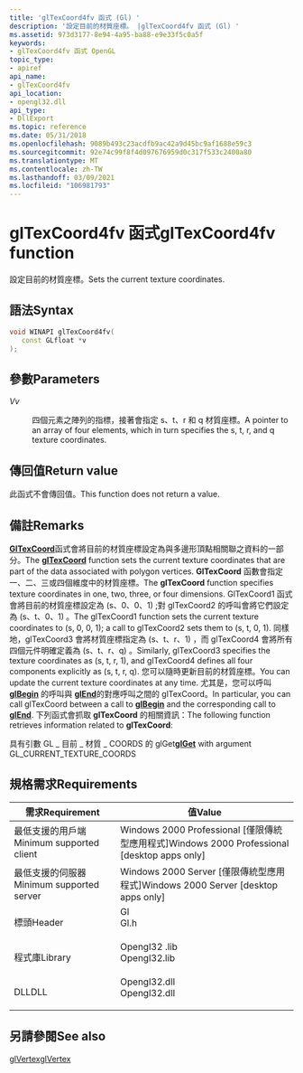 ```yaml
---
title: 'glTexCoord4fv 函式 (Gl) '
description: '設定目前的材質座標。 |glTexCoord4fv 函式 (Gl) '
ms.assetid: 973d3177-8e94-4a95-ba88-e9e33f5c0a5f
keywords:
- glTexCoord4fv 函式 OpenGL
topic_type:
- apiref
api_name:
- glTexCoord4fv
api_location:
- opengl32.dll
api_type:
- DllExport
ms.topic: reference
ms.date: 05/31/2018
ms.openlocfilehash: 9089b493c23acdfb9ac42a9d45bc9af1688e59c3
ms.sourcegitcommit: 92e74c99f8f4d097676959d0c317f533c2400a80
ms.translationtype: MT
ms.contentlocale: zh-TW
ms.lasthandoff: 03/09/2021
ms.locfileid: "106981793"
---
```

# <a name="gltexcoord4fv-function"></a><span data-ttu-id="bb5aa-105">glTexCoord4fv 函式</span><span class="sxs-lookup"><span data-stu-id="bb5aa-105">glTexCoord4fv function</span></span>

<span data-ttu-id="bb5aa-106">設定目前的材質座標。</span><span class="sxs-lookup"><span data-stu-id="bb5aa-106">Sets the current texture coordinates.</span></span>

## <a name="syntax"></a><span data-ttu-id="bb5aa-107">語法</span><span class="sxs-lookup"><span data-stu-id="bb5aa-107">Syntax</span></span>


```C++
void WINAPI glTexCoord4fv(
   const GLfloat *v
);
```



## <a name="parameters"></a><span data-ttu-id="bb5aa-108">參數</span><span class="sxs-lookup"><span data-stu-id="bb5aa-108">Parameters</span></span>

<dl> <dt>

<span data-ttu-id="bb5aa-109">*V*</span><span class="sxs-lookup"><span data-stu-id="bb5aa-109">*v*</span></span> 
</dt> <dd>

<span data-ttu-id="bb5aa-110">四個元素之陣列的指標，接著會指定 s、t、r 和 q 材質座標。</span><span class="sxs-lookup"><span data-stu-id="bb5aa-110">A pointer to an array of four elements, which in turn specifies the s, t, r, and q texture coordinates.</span></span>

</dd> </dl>

## <a name="return-value"></a><span data-ttu-id="bb5aa-111">傳回值</span><span class="sxs-lookup"><span data-stu-id="bb5aa-111">Return value</span></span>

<span data-ttu-id="bb5aa-112">此函式不會傳回值。</span><span class="sxs-lookup"><span data-stu-id="bb5aa-112">This function does not return a value.</span></span>

## <a name="remarks"></a><span data-ttu-id="bb5aa-113">備註</span><span class="sxs-lookup"><span data-stu-id="bb5aa-113">Remarks</span></span>

<span data-ttu-id="bb5aa-114">[**GlTexCoord**](gltexcoord-functions.md)函式會將目前的材質座標設定為與多邊形頂點相關聯之資料的一部分。</span><span class="sxs-lookup"><span data-stu-id="bb5aa-114">The [**glTexCoord**](gltexcoord-functions.md) function sets the current texture coordinates that are part of the data associated with polygon vertices.</span></span> <span data-ttu-id="bb5aa-115">**GlTexCoord** 函數會指定一、二、三或四個維度中的材質座標。</span><span class="sxs-lookup"><span data-stu-id="bb5aa-115">The **glTexCoord** function specifies texture coordinates in one, two, three, or four dimensions.</span></span> <span data-ttu-id="bb5aa-116">GlTexCoord1 函式會將目前的材質座標設定為 (s、0、0、1) ;對 glTexCoord2 的呼叫會將它們設定為 (s、t、0、1) 。</span><span class="sxs-lookup"><span data-stu-id="bb5aa-116">The glTexCoord1 function sets the current texture coordinates to (s, 0, 0, 1); a call to glTexCoord2 sets them to (s, t, 0, 1).</span></span> <span data-ttu-id="bb5aa-117">同樣地，glTexCoord3 會將材質座標指定為 (s、t、r、1) ，而 glTexCoord4 會將所有四個元件明確定義為 (s、t、r、q) 。</span><span class="sxs-lookup"><span data-stu-id="bb5aa-117">Similarly, glTexCoord3 specifies the texture coordinates as (s, t, r, 1), and glTexCoord4 defines all four components explicitly as (s, t, r, q).</span></span> <span data-ttu-id="bb5aa-118">您可以隨時更新目前的材質座標。</span><span class="sxs-lookup"><span data-stu-id="bb5aa-118">You can update the current texture coordinates at any time.</span></span> <span data-ttu-id="bb5aa-119">尤其是，您可以呼叫 [**glBegin**](glbegin.md) 的呼叫與 [**glEnd**](glend.md)的對應呼叫之間的 glTexCoord。</span><span class="sxs-lookup"><span data-stu-id="bb5aa-119">In particular, you can call glTexCoord between a call to [**glBegin**](glbegin.md) and the corresponding call to [**glEnd**](glend.md).</span></span> <span data-ttu-id="bb5aa-120">下列函式會抓取 **glTexCoord** 的相關資訊：</span><span class="sxs-lookup"><span data-stu-id="bb5aa-120">The following function retrieves information related to **glTexCoord**:</span></span>

<span data-ttu-id="bb5aa-121">[](glgetbooleanv--glgetdoublev--glgetfloatv--glgetintegerv.md)具有引數 GL \_ 目前 \_ 材質 \_ COORDS 的 glGet</span><span class="sxs-lookup"><span data-stu-id="bb5aa-121">[**glGet**](glgetbooleanv--glgetdoublev--glgetfloatv--glgetintegerv.md) with argument GL\_CURRENT\_TEXTURE\_COORDS</span></span>

## <a name="requirements"></a><span data-ttu-id="bb5aa-122">規格需求</span><span class="sxs-lookup"><span data-stu-id="bb5aa-122">Requirements</span></span>



| <span data-ttu-id="bb5aa-123">需求</span><span class="sxs-lookup"><span data-stu-id="bb5aa-123">Requirement</span></span> | <span data-ttu-id="bb5aa-124">值</span><span class="sxs-lookup"><span data-stu-id="bb5aa-124">Value</span></span> |
|-------------------------------------|-----------------------------------------------------------------------------------------|
| <span data-ttu-id="bb5aa-125">最低支援的用戶端</span><span class="sxs-lookup"><span data-stu-id="bb5aa-125">Minimum supported client</span></span><br/> | <span data-ttu-id="bb5aa-126">Windows 2000 Professional \[僅限傳統型應用程式\]</span><span class="sxs-lookup"><span data-stu-id="bb5aa-126">Windows 2000 Professional \[desktop apps only\]</span></span><br/>                              |
| <span data-ttu-id="bb5aa-127">最低支援的伺服器</span><span class="sxs-lookup"><span data-stu-id="bb5aa-127">Minimum supported server</span></span><br/> | <span data-ttu-id="bb5aa-128">Windows 2000 Server \[僅限傳統型應用程式\]</span><span class="sxs-lookup"><span data-stu-id="bb5aa-128">Windows 2000 Server \[desktop apps only\]</span></span><br/>                                    |
| <span data-ttu-id="bb5aa-129">標頭</span><span class="sxs-lookup"><span data-stu-id="bb5aa-129">Header</span></span><br/>                   | <dl> <span data-ttu-id="bb5aa-130"><dt>Gl</dt></span><span class="sxs-lookup"><span data-stu-id="bb5aa-130"><dt>Gl.h</dt></span></span> </dl>         |
| <span data-ttu-id="bb5aa-131">程式庫</span><span class="sxs-lookup"><span data-stu-id="bb5aa-131">Library</span></span><br/>                  | <dl> <span data-ttu-id="bb5aa-132"><dt>Opengl32 .lib</dt></span><span class="sxs-lookup"><span data-stu-id="bb5aa-132"><dt>Opengl32.lib</dt></span></span> </dl> |
| <span data-ttu-id="bb5aa-133">DLL</span><span class="sxs-lookup"><span data-stu-id="bb5aa-133">DLL</span></span><br/>                      | <dl> <span data-ttu-id="bb5aa-134"><dt>Opengl32.dll</dt></span><span class="sxs-lookup"><span data-stu-id="bb5aa-134"><dt>Opengl32.dll</dt></span></span> </dl> |



## <a name="see-also"></a><span data-ttu-id="bb5aa-135">另請參閱</span><span class="sxs-lookup"><span data-stu-id="bb5aa-135">See also</span></span>

<dl> <dt>

[<span data-ttu-id="bb5aa-136">glVertex</span><span class="sxs-lookup"><span data-stu-id="bb5aa-136">glVertex</span></span>](glvertex-functions.md)
</dt> </dl>

 

 





